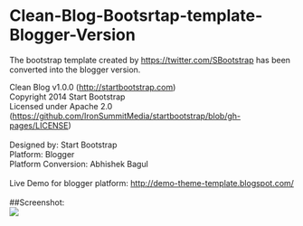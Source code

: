 # Clean-Blog-Bootsrtap-template-Blogger-Version
The bootstrap template created by https://twitter.com/SBootstrap has been converted into the blogger version.<br />

Clean Blog v1.0.0 (http://startbootstrap.com)<br />
Copyright 2014 Start Bootstrap<br />
Licensed under Apache 2.0 (https://github.com/IronSummitMedia/startbootstrap/blob/gh-pages/LICENSE)<br />
<br />
Designed by: Start Bootstrap<br />
Platform: Blogger<br />
Platform Conversion: Abhishek Bagul<br />
<br />
Live Demo for blogger platform: http://demo-theme-template.blogspot.com/<br /><br />
##Screenshot:
<br />
<img src="https://3.bp.blogspot.com/-08OmN9iik6Y/V1ULozyU6cI/AAAAAAAADe4/W2Bry_zWKfESJTlwsBg6oHcqVhGEVfNBACLcB/s1600/Screen%2BShot%2B2016-06-04%2Bat%2B21-compressed.jpg">
